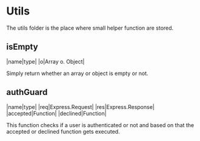 # Utils

The utils folder is the place where small helper function are stored.

## isEmpty

|name|type|
|o|Array o. Object|

Simply return whether an array or object is empty or not.

## authGuard

|name|type|
|req|Express.Request|
|res|Express.Response|
|accepted|Function|
|declined|Function|

This function checks if a user is authenticated or not and based on that the accepted or declined function gets
executed.